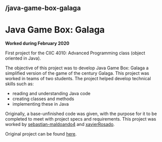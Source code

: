 ## /java-game-box-galaga

# Java Game Box: Galaga
**Worked during February 2020**

First project for the CIIC 4010: Advanced Programming class (object oriented in Java).

The objective of this project was to develop Java Game Box: Galaga a simplified version of the game of the century Galaga. This project was worked in teams of two students. The project helped develop technical skills such as:

 - reading and understanding Java code
 - creating classes and methods
 - implementing these in Java

Originally, a base-unfinished code was given, with the purpose for it to be completed to meet with project specs and requirements. This project was worked by [sebastian-maldoando4](https://github.com/sebastian-maldonado4) and [xavierRosado](https://github.com/xavierRosado).

Original project can be found [here](https://github.com/uprm-ciic4010-s20/java-game-box-project-javalicious).
